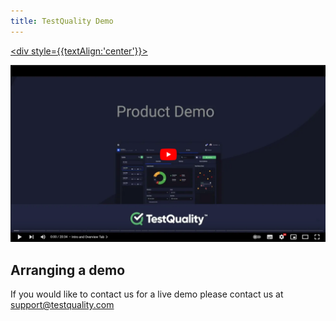 ```yaml
---
title: TestQuality Demo
---
```




<a href="https://www.youtube.com/watch?v=s4d8e8-W0Xg"> <div style={{textAlign:'center'}}>

![image](img_67.png)

</div></a>

## Arranging a demo
If you would like to contact us for a live demo please contact us at support@testquality.com